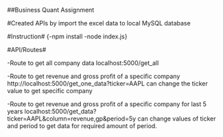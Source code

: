 ##Business Quant Assignment

#Created APIs by import the excel data to local MySQL database

#Instruction#
{-npm install
-node index.js}

#API/Routes#

-Route to get all company data
  localhost:5000/get_all
  
-Route to get revenue and gross profit of a specific company
  http://localhost:5000/get_one_data?ticker=AAPL
  can change the ticker value to get specific company
  
-Route to get revenue and gross profit of a specific company for last 5 years
localhost:5000/get_data?ticker=AAPL&column=revenue,gp&period=5y
can change values of ticker and period to get data for required amount of period.
